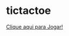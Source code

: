 # tictactoe

<a href="https://climacobnu.github.io/tictactoe/"  rel="noopener noreferrer" target="_blank">Clique aqui para Jogar!</a>
